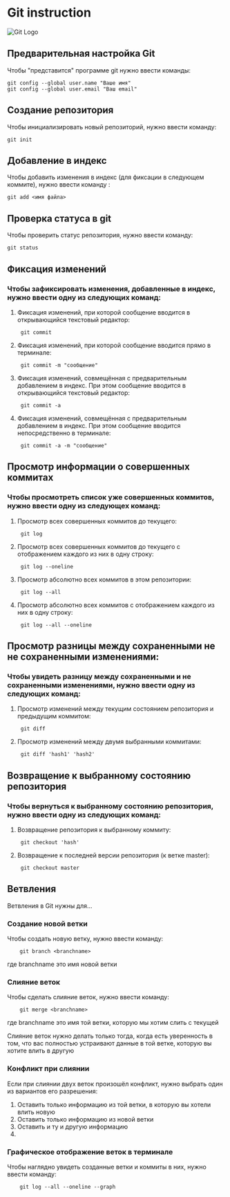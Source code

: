 # **Git instruction**
![Git Logo](git.png)

## Предварительная настройка Git

Чтобы "представится" программе git нужно ввести команды:

    git config --global user.name "Ваше имя"
    git config --global user.email "Ваш email"

## Создание репозитория

Чтобы инициализировать новый репозиторий, нужно ввести команду:

    git init

## Добавление в индекс

Чтобы добавить изменения в индекс (для фиксации в следующем коммите), нужно ввести команду :

    git add <имя файла>

## Проверка статуса в git

Чтобы проверить статус репозитория, нужно ввести команду:

    git status

## Фиксация изменений

### Чтобы зафиксировать изменения, добавленные в индекс, нужно ввести одну из следующих команд:

1. Фиксация изменений, при которой сообщение вводится в открывающийся текстовый редактор:

        git commit

2. Фиксация изменений, при которой сообщение вводится прямо в терминале:

        git commit -m "сообщение"

3. Фиксация изменений, совмещённая с предварительным добавлением в индекс. При этом сообщение вводится в открывающийся текстовый редактор:

        git commit -a

4. Фиксация изменений, совмещённая с предварительным добавлением в индекс. При этом сообщение вводится непосредственно в терминале:

        git commit -a -m "сообщение"

## Просмотр информации о совершенных коммитах

### Чтобы просмотреть список уже совершенных коммитов, нужно ввести одну из следующех команд:

1. Просмотр всех совершенных коммитов до текущего:

        git log

2. Просмотр всех совершенных коммитов до текущего с отображением каждого из них в одну строку:

        git log --oneline

3. Просмотр абсолютно всех коммитов в этом репозитории:

        git log --all

4. Просмотр абсолютно всех коммитов с отображением каждого из них в одну строку:

        git log --all --oneline

## Просмотр разницы между сохраненными не не сохраненными изменениями:

### Чтобы увидеть разницу между сохраненными и не сохраненными изменениями, нужно ввести одну из следующих команд:

1. Просмотр изменений между текущим состоянием репозитория и предыдущим коммитом:

        git diff

2. Просмотр изменений между двумя выбранными коммитами:

        git diff 'hash1' 'hash2'

## Возвращение к выбранному состоянию репозитория

### Чтобы вернуться к выбранному состоянию репозитория, нужно ввести одну из следующих команд:

1. Возвращение репозитория к выбранному коммиту:

        git checkout 'hash'

2. Возвращение к последней версии репозитория (к ветке master):

        git checkout master

## Ветвления

Ветвления в Git нужны для...

### Создание новой ветки

Чтобы создать новую ветку, нужно ввести команду:

        git branch <branchname>

где branchname это имя новой ветки

### Слияние веток

Чтобы сделать слияние веток, нужно ввести команду:

        git merge <branchname>

где branchname это имя той ветки, которую мы хотим слить с текущей

Слияние веток нужно делать только тогда, когда есть уверенность в том, что вас полностью устраивают данные в той ветке, которую вы хотите влить в другую

### Конфликт при слиянии

Если при слиянии двух веток произошёл конфликт, нужно выбрать один из вариантов его разрешения:

1. Оставить только информацию из той ветки, в которую вы хотели влить новую
2. Оставить только информацию из новой ветки
3. Оставить и ту и другую информацию
4. 

### Графическое отображение веток в терминале

Чтобы наглядно увидеть созданные ветки и коммиты в них, нужно ввести команду:

        git log --all --oneline --graph

